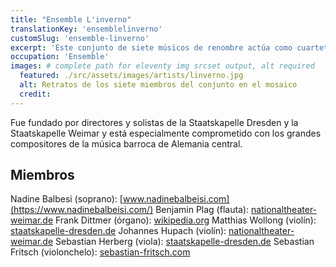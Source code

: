 ```yaml
---
title: "Ensemble L'inverno"
translationKey: 'ensemblelinverno'
customSlug: 'ensemble-linverno'
excerpt: 'Este conjunto de siete músicos de renombre actúa como cuarteto de cuerda, flauta, soprano y órgano. '
occupation: 'Ensemble'
images: # complete path for eleventy img srcset output, alt required
  featured: ./src/assets/images/artists/linverno.jpg
  alt: Retratos de los siete miembros del conjunto en el mosaico
  credit:
---
```


Fue fundado por directores y solistas de la Staatskapelle Dresden y la Staatskapelle Weimar y está especialmente comprometido con los grandes compositores de la música barroca de Alemania central.

## Miembros

Nadine Balbesi (soprano): [www.nadinebalbeisi.com](https://www.nadinebalbeisi.com/)
Benjamin Plag (flauta): [nationaltheater-weimar.de](https://www.nationaltheater-weimar.de/de/ueber-uns/ensemble-detail.php?PID=214)
Frank Dittmer (órgano): [wikipedia.org](https://de.wikipedia.org/wiki/Frank_Dittmer)
Matthias Wollong (violín): [staatskapelle-dresden.de](https://www.staatskapelle-dresden.de/staatskapelle/orchestermitglieder/anzeige/mw/matthias-wollong/)
Johannes Hupach (violín): [nationaltheater-weimar.de](https://www.nationaltheater-weimar.de/de/ueber-uns/ensemble-detail.php?PID=153)
Sebastian Herberg (viola): [staatskapelle-dresden.de](https://www.staatskapelle-dresden.de/staatskapelle/orchestermitglieder/anzeige/mw/sebastian-herberg/)
Sebastian Fritsch (violonchelo): [sebastian-fritsch.com](https://www.sebastian-fritsch.com/en/)
